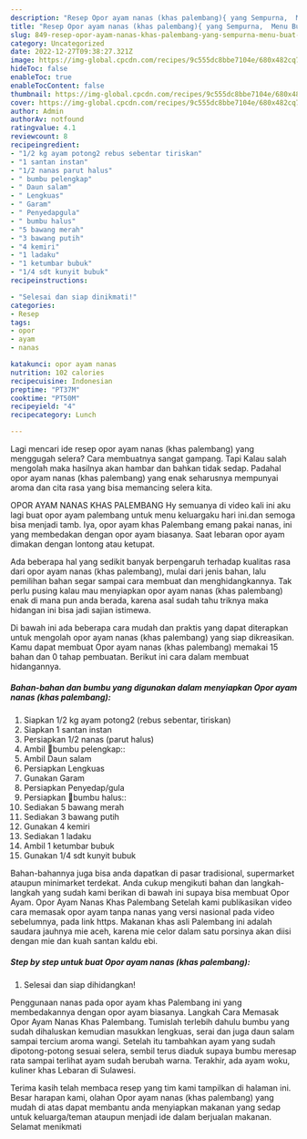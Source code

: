 ```yaml
---
description: "Resep Opor ayam nanas (khas palembang){ yang Sempurna,  Menu Buat lebaran"
title: "Resep Opor ayam nanas (khas palembang){ yang Sempurna,  Menu Buat lebaran"
slug: 849-resep-opor-ayam-nanas-khas-palembang-yang-sempurna-menu-buat-lebaran
category: Uncategorized
date: 2022-12-27T09:38:27.321Z
image: https://img-global.cpcdn.com/recipes/9c555dc8bbe7104e/680x482cq70/opor-ayam-nanas-khas-palembang-foto-resep-utama.jpg
hideToc: false
enableToc: true
enableTocContent: false
thumbnail: https://img-global.cpcdn.com/recipes/9c555dc8bbe7104e/680x482cq70/opor-ayam-nanas-khas-palembang-foto-resep-utama.jpg
cover: https://img-global.cpcdn.com/recipes/9c555dc8bbe7104e/680x482cq70/opor-ayam-nanas-khas-palembang-foto-resep-utama.jpg
author: Admin
authorAv: notfound
ratingvalue: 4.1
reviewcount: 8
recipeingredient:
- "1/2 kg ayam potong2 rebus sebentar tiriskan"
- "1 santan instan"
- "1/2 nanas parut halus"
- " bumbu pelengkap"
- " Daun salam"
- " Lengkuas"
- " Garam"
- " Penyedapgula"
- " bumbu halus"
- "5 bawang merah"
- "3 bawang putih"
- "4 kemiri"
- "1 ladaku"
- "1 ketumbar bubuk"
- "1/4 sdt kunyit bubuk"
recipeinstructions:

- "Selesai dan siap dinikmati!"
categories:
- Resep
tags:
- opor
- ayam
- nanas

katakunci: opor ayam nanas 
nutrition: 102 calories
recipecuisine: Indonesian
preptime: "PT37M"
cooktime: "PT50M"
recipeyield: "4"
recipecategory: Lunch

---
```



Lagi mencari ide resep opor ayam nanas (khas palembang) yang menggugah selera? Cara membuatnya sangat gampang. Tapi Kalau salah mengolah maka hasilnya akan hambar dan bahkan tidak sedap. Padahal opor ayam nanas (khas palembang) yang enak seharusnya mempunyai aroma dan cita rasa yang bisa memancing selera kita.


OPOR AYAM NANAS KHAS PALEMBANG Hy semuanya di video kali ini aku lagi buat opor ayam palembang untuk menu keluargaku hari ini.dan semoga bisa menjadi tamb. Iya, opor ayam khas Palembang emang pakai nanas, ini yang membedakan dengan opor ayam biasanya. Saat lebaran opor ayam dimakan dengan lontong atau ketupat.

Ada beberapa hal yang sedikit banyak berpengaruh terhadap kualitas rasa dari opor ayam nanas (khas palembang), mulai dari jenis bahan, lalu pemilihan bahan segar sampai cara membuat dan menghidangkannya. Tak perlu pusing kalau mau menyiapkan opor ayam nanas (khas palembang) enak di mana pun anda berada, karena asal sudah tahu triknya maka hidangan ini bisa jadi sajian istimewa.


Di bawah ini ada beberapa cara mudah dan praktis yang dapat diterapkan untuk mengolah opor ayam nanas (khas palembang) yang siap dikreasikan. Kamu dapat membuat Opor ayam nanas (khas palembang) memakai 15 bahan dan 0 tahap pembuatan. Berikut ini cara dalam membuat hidangannya.

<!--inarticleads1-->

##### Bahan-bahan dan bumbu yang digunakan dalam menyiapkan Opor ayam nanas (khas palembang):

1. Siapkan 1/2 kg ayam potong2 (rebus sebentar, tiriskan)
1. Siapkan 1 santan instan
1. Persiapkan 1/2 nanas (parut halus)
1. Ambil  🍲bumbu pelengkap::
1. Ambil  Daun salam
1. Persiapkan  Lengkuas
1. Gunakan  Garam
1. Persiapkan  Penyedap/gula
1. Persiapkan  🍲bumbu halus::
1. Sediakan 5 bawang merah
1. Sediakan 3 bawang putih
1. Gunakan 4 kemiri
1. Sediakan 1 ladaku
1. Ambil 1 ketumbar bubuk
1. Gunakan 1/4 sdt kunyit bubuk


Bahan-bahannya juga bisa anda dapatkan di pasar tradisional, supermarket ataupun minimarket terdekat. Anda cukup mengikuti bahan dan langkah-langkah yang sudah kami berikan di bawah ini supaya bisa membuat Opor Ayam. Opor Ayam Nanas Khas Palembang Setelah kami publikasikan video cara memasak opor ayam tanpa nanas yang versi nasional pada video sebelumnya, pada link https. Makanan khas asli Palembang ini adalah saudara jauhnya mie aceh, karena mie celor dalam satu porsinya akan diisi dengan mie dan kuah santan kaldu ebi. 

<!--inarticleads2-->

##### Step by step untuk buat Opor ayam nanas (khas palembang):


1. Selesai dan siap dihidangkan!

Penggunaan nanas pada opor ayam khas Palembang ini yang membedakannya dengan opor ayam biasanya. Langkah Cara Memasak Opor Ayam Nanas Khas Palembang. Tumislah terlebih dahulu bumbu yang sudah dihaluskan kemudian masukkan lengkuas, serai dan juga daun salam sampai tercium aroma wangi. Setelah itu tambahkan ayam yang sudah dipotong-potong sesuai selera, sembil terus diaduk supaya bumbu meresap rata sampai terlihat ayam sudah berubah warna. Terakhir, ada ayam woku, kuliner khas Lebaran di Sulawesi. 

Terima kasih telah membaca resep yang tim kami tampilkan di halaman ini. Besar harapan kami, olahan Opor ayam nanas (khas palembang) yang mudah di atas dapat membantu anda menyiapkan makanan yang sedap untuk keluarga/teman ataupun menjadi ide dalam berjualan makanan. Selamat menikmati
